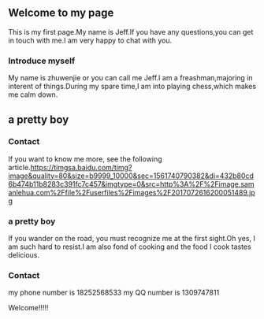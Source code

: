 ## Welcome to my page
   
This is my first page.My name is Jeff.If you have any questions,you can get in touch with me.I am very happy to chat with you.

### Introduce myself
My name is zhuwenjie or you can call me Jeff.I am a freashman,majoring in interent of things.During my spare time,I am into playing chess,which makes me calm down.

## a pretty boy
### Contact

If you want to know me more, see the following article.https://timgsa.baidu.com/timg?image&quality=80&size=b9999_10000&sec=1561740790382&di=432b80cd6b474b11b8283c391fc7c457&imgtype=0&src=http%3A%2F%2Fimage.samanlehua.com%2Ffile%2Fuserfiles%2Fimages%2F2017072616200051489.jpg

### a pretty boy
If you wander on the road, you must recognize me at the first sight.Oh yes, I am such hard to resist.I am also fond of cooking and the food I cook tastes delicious. 

### Contact
my phone number is 18252568533
my QQ number is 1309747811

Welcome!!!!!
